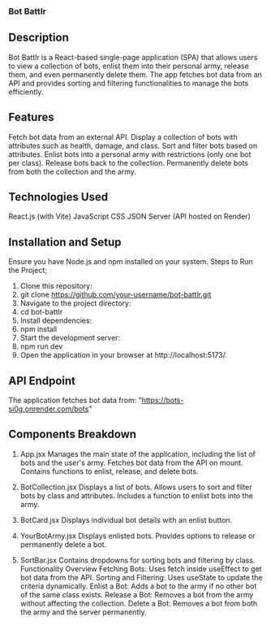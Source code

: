 ### Bot Battlr

## Description

Bot Battlr is a React-based single-page application (SPA) that allows users to view a collection of bots, enlist them into their personal army, release them, and even permanently delete them. The app fetches bot data from an API and provides sorting and filtering functionalities to manage the bots efficiently.

## Features
Fetch bot data from an external API.
Display a collection of bots with attributes such as health, damage, and class.
Sort and filter bots based on attributes.
Enlist bots into a personal army with restrictions (only one bot per class).
Release bots back to the collection.
Permanently delete bots from both the collection and the army.

## Technologies Used

React.js (with Vite)
JavaScript 
CSS
JSON Server (API hosted on Render)

## Installation and Setup

Ensure you have Node.js and npm installed on your system.
Steps to Run the Project;
1. Clone this repository:
2. git clone https://github.com/your-username/bot-battlr.git
3. Navigate to the project directory:
4. cd bot-battlr
5. Install dependencies:
6. npm install
7. Start the development server:
8. npm run dev
9. Open the application in your browser at http://localhost:5173/.


## API Endpoint

The application fetches bot data from: "https://bots-si0g.onrender.com/bots"

## Components Breakdown

1. App.jsx
Manages the main state of the application, including the list of bots and the user's army.
Fetches bot data from the API on mount.
Contains functions to enlist, release, and delete bots.

2. BotCollection.jsx
Displays a list of bots.
Allows users to sort and filter bots by class and attributes.
Includes a function to enlist bots into the army.

3. BotCard.jsx
Displays individual bot details with an enlist button.

4. YourBotArmy.jsx
Displays enlisted bots.
Provides options to release or permanently delete a bot.

5. SortBar.jsx
Contains dropdowns for sorting bots and filtering by class.
Functionality Overview
Fetching Bots: Uses fetch inside useEffect to get bot data from the API.
Sorting and Filtering: Uses useState to update the criteria dynamically.
Enlist a Bot: Adds a bot to the army if no other bot of the same class exists.
Release a Bot: Removes a bot from the army without affecting the collection.
Delete a Bot: Removes a bot from both the army and the server permanently.

